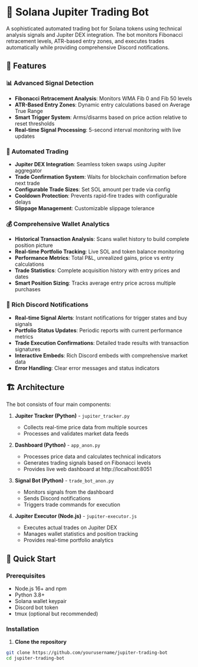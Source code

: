 # 🤖 Solana Jupiter Trading Bot

A sophisticated automated trading bot for Solana tokens using technical analysis signals and Jupiter DEX integration. The bot monitors Fibonacci retracement levels, ATR-based entry zones, and executes trades automatically while providing comprehensive Discord notifications.

## 🌟 Features

### 📊 Advanced Signal Detection
- **Fibonacci Retracement Analysis**: Monitors WMA Fib 0 and Fib 50 levels
- **ATR-Based Entry Zones**: Dynamic entry calculations based on Average True Range
- **Smart Trigger System**: Arms/disarms based on price action relative to reset thresholds
- **Real-time Signal Processing**: 5-second interval monitoring with live updates

### 🚀 Automated Trading
- **Jupiter DEX Integration**: Seamless token swaps using Jupiter aggregator
- **Trade Confirmation System**: Waits for blockchain confirmation before next trade
- **Configurable Trade Sizes**: Set SOL amount per trade via config
- **Cooldown Protection**: Prevents rapid-fire trades with configurable delays
- **Slippage Management**: Customizable slippage tolerance

### 💰 Comprehensive Wallet Analytics
- **Historical Transaction Analysis**: Scans wallet history to build complete position picture
- **Real-time Portfolio Tracking**: Live SOL and token balance monitoring
- **Performance Metrics**: Total P&L, unrealized gains, price vs entry calculations
- **Trade Statistics**: Complete acquisition history with entry prices and dates
- **Smart Position Sizing**: Tracks average entry price across multiple purchases

### 🔔 Rich Discord Notifications
- **Real-time Signal Alerts**: Instant notifications for trigger states and buy signals
- **Portfolio Status Updates**: Periodic reports with current performance metrics
- **Trade Execution Confirmations**: Detailed trade results with transaction signatures
- **Interactive Embeds**: Rich Discord embeds with comprehensive market data
- **Error Handling**: Clear error messages and status indicators

## 🏗️ Architecture

The bot consists of four main components:

1. **Jupiter Tracker (Python)** - `jupiter_tracker.py`
   - Collects real-time price data from multiple sources
   - Processes and validates market data feeds

2. **Dashboard (Python)** - `app_anon.py`
   - Processes price data and calculates technical indicators
   - Generates trading signals based on Fibonacci levels
   - Provides live web dashboard at http://localhost:8051

3. **Signal Bot (Python)** - `trade_bot_anon.py`
   - Monitors signals from the dashboard
   - Sends Discord notifications
   - Triggers trade commands for execution

4. **Jupiter Executor (Node.js)** - `jupiter-executor.js`
   - Executes actual trades on Jupiter DEX
   - Manages wallet statistics and position tracking
   - Provides real-time portfolio analytics

## 🚦 Quick Start

### Prerequisites
- Node.js 16+ and npm
- Python 3.8+
- Solana wallet keypair
- Discord bot token
- tmux (optional but recommended)

### Installation

1. **Clone the repository**
```bash
git clone https://github.com/yourusername/jupiter-trading-bot
cd jupiter-trading-bot